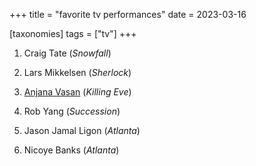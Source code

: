 +++
title = "favorite tv performances"
date = 2023-03-16

[taxonomies]
tags = ["tv"]
+++

1. Craig Tate (*Snowfall*)

1. Lars Mikkelsen (*Sherlock*)

1. [Anjana Vasan] (*Killing Eve*)

1. Rob Yang (*Succession*)

1. Jason Jamal Ligon (*Atlanta*)

1. Nicoye Banks (*Atlanta*)

[Anjana Vasan]: https://en.wikipedia.org/wiki/Anjana_Vasan
